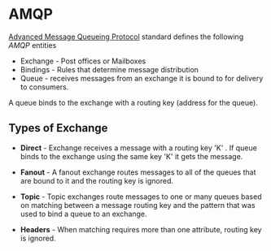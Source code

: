 # AMQP

[Advanced Message Queueing Protocol](https://www.rabbitmq.com/tutorials/amqp-concepts.html) standard defines the following *AMQP* entities

* Exchange - Post offices or Mailboxes
* Bindings - Rules that determine message distribution
* Queue - receives messages from an exchange it is bound to for delivery to consumers.

A queue binds to the exchange with a routing key (address for the queue).

## Types of Exchange

* **Direct** - Exchange receives a message with a routing key 'K' . If queue binds to the exchange using the same key 'K' it gets the message.

* **Fanout** - A fanout exchange routes messages to all of the queues that are bound to it and the routing key is ignored.

* **Topic** - Topic exchanges route messages to one or many queues based on matching between a message routing key and the pattern that was used to bind a queue to an exchange.

* **Headers** - When matching requires more than one attribute, routing key is ignored.
